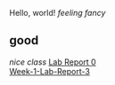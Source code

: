 Hello, world! 
*feeling fancy*
## good
*nice class*
[Lab Report 0](https://minyanshi1105.github.io/cse15l-lab-reports/lab-report-1-week-0.html)\
[Week-1-Lab-Report-3](https://github.com/minyanshi1105/cse15l-lab-reports/blob/128f9bc53857054fb2210e0c697cd1d23c504b86/cse%2015L%20week%203%20Lab%20Report.md)
